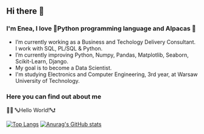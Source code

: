 ## Hi there 👋
### I'm Enea, I love 🐍Python programming language and Alpacas 🦙

- I’m currently working as a Business and Techology Delivery Consultant. I work with SQL, PL/SQL & Python.
- I’m currently improving Python, Numpy, Pandas, Matplotlib, Seaborn, Scikit-Learn, Django.
- My goal is to become a Data Scientist.
- I'm studying Electronics and Computer Engineering, 3rd year, at Warsaw University of Technology.

### Here you can find out about me   
👨‍💻 🔤Hello World!🔤❗️

[![Top Langs](https://github-readme-stats.vercel.app/api/top-langs/?username=eneajorgji&langs_count=6&theme=tokyonight&layout=compact)](https://github.com/anuraghazra/github-readme-stats)
[![Anurag's GitHub stats](https://github-readme-stats.vercel.app/api?username=eneajorgji&include_all_commits&show_icon=true&count_private=true&theme=tokyonight&show_icons=true)](https://github.com/anuraghazra/github-readme-stats)

<!--
[![willianrod's wakatime stats](https://github-readme-stats.vercel.app/api/wakatime?username=eneajorgji&theme=tokyonight)](https://github.com/anuraghazra/github-readme-stats)
-->
